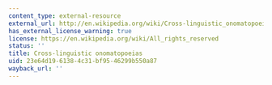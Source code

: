 ```yaml
---
content_type: external-resource
external_url: http://en.wikipedia.org/wiki/Cross-linguistic_onomatopoeias
has_external_license_warning: true
license: https://en.wikipedia.org/wiki/All_rights_reserved
status: ''
title: Cross-linguistic onomatopoeias
uid: 23e64d19-6138-4c31-bf95-46299b550a87
wayback_url: ''
---
```

